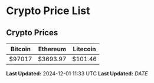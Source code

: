 # Crypto Price List

## Crypto Prices
| Bitcoin | Ethereum | Litecoin |
| ------- | -------- | -------- |
| $97017 | $3693.97 | $101.46 |
**Last Updated:** 2024-12-01 11:33 UTC
**Last Updated:** $DATE$
